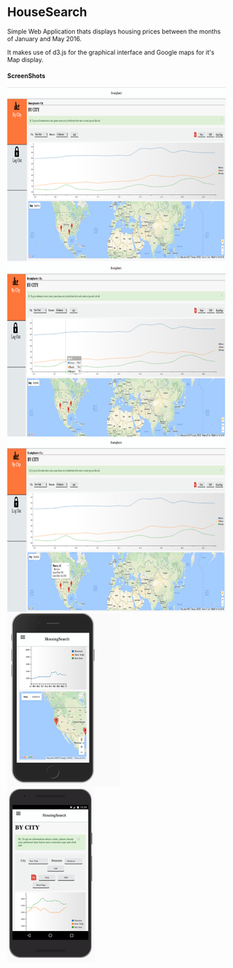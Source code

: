 # HouseSearch

Simple Web Application thats displays housing prices between the months of January and May 2016.

It makes use of d3.js for the graphical interface and Google maps for it's Map display.


#### ScreenShots
<div>
<img src="/images/all.png?raw=true" height="400" alt="All">
</div>
<div>
<img src="/images/chart.png?raw=true" height="400" alt="Chart">
</div>
<div>
<img src="/images/map.png?raw=true" height="400" alt="Map Marker">
</div>
<div>
<img src="/images/ios.png?raw=true" height="400" alt="IOS View" style="margin-right: 30px">
<img src="/images/android.png?raw=true" height="400" alt="Android View" style="margin-right: 30px">
</div>